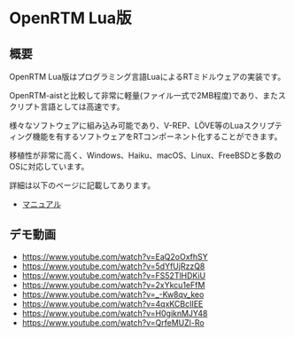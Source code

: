 # OpenRTM Lua版

## 概要

OpenRTM Lua版はプログラミング言語LuaによるRTミドルウェアの実装です。

OpenRTM-aistと比較して非常に軽量(ファイル一式で2MB程度)であり、またスクリプト言語としては高速です。

様々なソフトウェアに組み込み可能であり、V-REP、LÖVE等のLuaスクリプティング機能を有するソフトウェアをRTコンポーネント化することができます。

移植性が非常に高く、Windows、Haiku、macOS、Linux、FreeBSDと多数のOSに対応しています。

詳細は以下のページに記載してあります。

* [マニュアル](https://nobu19800.github.io/RTM-Lua/docs/)

## デモ動画

* https://www.youtube.com/watch?v=EaQ2oOxfhSY
* https://www.youtube.com/watch?v=5dYfUjRzzQ8
* https://www.youtube.com/watch?v=FS52TlHDKiU
* https://www.youtube.com/watch?v=2xYkcu1eFfM
* https://www.youtube.com/watch?v=_-Kw8qv_keo
* https://www.youtube.com/watch?v=4qxKCBcIIEE
* https://www.youtube.com/watch?v=H0giknMJY48
* https://www.youtube.com/watch?v=QrfeMUZl-Ro
